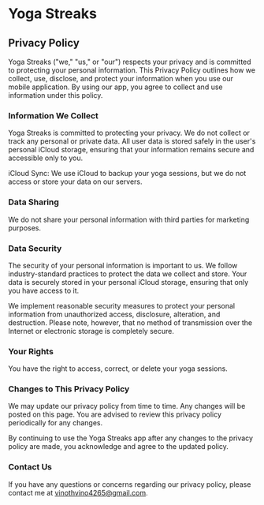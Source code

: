 # Yoga Streaks

## Privacy Policy

Yoga Streaks ("we," "us," or "our") respects your privacy and is committed to protecting your personal information. This Privacy Policy outlines how we collect, use, disclose, and protect your information when you use our mobile application. By using our app, you agree to collect and use information under this policy.

### Information We Collect

Yoga Streaks is committed to protecting your privacy. We do not collect or track any personal or private data. All user data is stored safely in the user's personal iCloud storage, ensuring that your information remains secure and accessible only to you.

iCloud Sync: We use iCloud to backup your yoga sessions, but we do not access or store your data on our servers.

### Data Sharing

We do not share your personal information with third parties for marketing purposes.

### Data Security

The security of your personal information is important to us. We follow industry-standard practices to protect the data we collect and store. Your data is securely stored in your personal iCloud storage, ensuring that only you have access to it.

We implement reasonable security measures to protect your personal information from unauthorized access, disclosure, alteration, and destruction. Please note, however, that no method of transmission over the Internet or electronic storage is completely secure.

### Your Rights

You have the right to access, correct, or delete your yoga sessions.

### Changes to This Privacy Policy

We may update our privacy policy from time to time. Any changes will be posted on this page. You are advised to review this privacy policy periodically for any changes.

By continuing to use the Yoga Streaks app after any changes to the privacy policy are made, you acknowledge and agree to the updated policy.

### Contact Us

If you have any questions or concerns regarding our privacy policy, please contact me at vinothvino4265@gmail.com.
